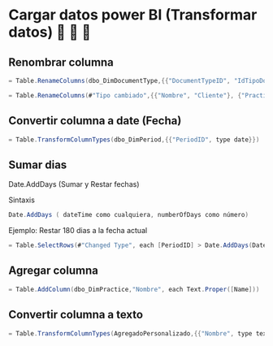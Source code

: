 # Cargar datos power BI (Transformar datos) :green_book: :green_book: :green_book:

## Renombrar columna

```C#
= Table.RenameColumns(dbo_DimDocumentType,{{"DocumentTypeID", "IdTipoDocumento"}, {"Name", "TipoDeDocumento"}})
```
```C#
= Table.RenameColumns(#"Tipo cambiado",{{"Nombre", "Cliente"}, {"PracticeID", "IdCliente"}})
```
## Convertir columna a date (Fecha)
```C#
= Table.TransformColumnTypes(dbo_DimPeriod,{{"PeriodID", type date}})
```
## Sumar dias
  Date.AddDays (Sumar y Restar fechas)

  Sintaxis
  ```C#
  Date.AddDays ( dateTime como cualquiera, numberOfDays como número)
  ```
  Ejemplo: Restar 180 dias a la fecha actual
  ```C#
  = Table.SelectRows(#"Changed Type", each [PeriodID] > Date.AddDays(DateTime.Date(DateTime.LocalNow()),-180))
  ```
## Agregar columna
```C#
= Table.AddColumn(dbo_DimPractice,"Nombre", each Text.Proper([Name]))
```
## Convertir columna a texto
```C#
= Table.TransformColumnTypes(AgregadoPersonalizado,{{"Nombre", type text}})
```
